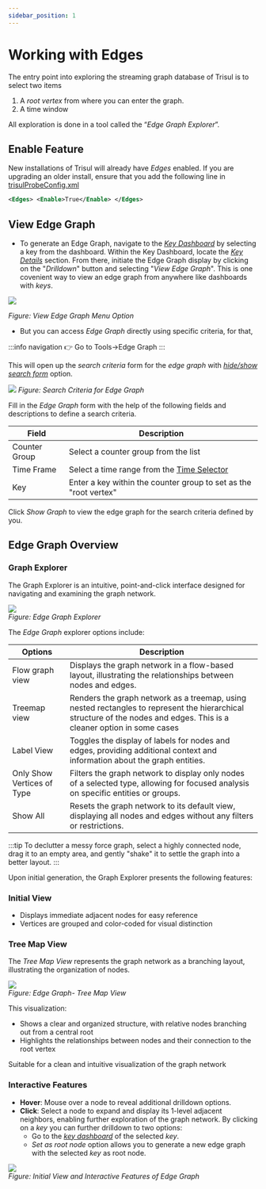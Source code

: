 ```yaml
---
sidebar_position: 1
---
```


# Working with Edges

The entry point into exploring the streaming graph database of Trisul is to select two items

1. A *root vertex* from where you can enter the graph.
2. A time window

All exploration is done in a tool called the “*Edge Graph Explorer*”.

## Enable Feature

New installations of Trisul will already have *Edges* enabled. If you are upgrading an older install, ensure that you add the following line in [trisulProbeConfig.xml](/docs/ref/trisulconfig#edges)

```xml
<Edges> <Enable>True</Enable> </Edges>
```

## View Edge Graph

- To generate an Edge Graph, navigate to the [*Key Dashboard*](/docs/ug/ui/key_dashboard) by selecting a key from the dashboard. Within the Key Dashboard, locate the [*Key Details*](/docs/ug/ui/key_dashboard#key-details) section. From there, initiate the Edge Graph display by clicking on the "*Drilldown*" button and selecting "*View Edge Graph*". This is one covenient way to view an edge graph from anywhere like dashboards with *keys*.

![](./images/edgegraph_keydashboard.png)

*Figure: View Edge Graph Menu Option*

- But you can access *Edge Graph* directly using specific criteria, for that,

:::info navigation
:point_right: Go to Tools&rarr;Edge Graph
:::

This will open up the *search criteria* form for the *edge graph* with [*hide/show search form*](/docs/ug/ui/elements#hide-show-search-form) option.

![](images/edgegraph_form.png)
*Figure: Search Criteria for Edge Graph*

Fill in the *Edge Graph* form with the help of the following fields and descriptions to define a search criteria.

| Field         | Description                                                                       |
| ------------- | --------------------------------------------------------------------------------- |
| Counter Group | Select a counter group from the list                                               |
| Time Frame    | Select a time range from the [Time Selector](/docs/ug/ui/elements#time-selector)  |
| Key           | Enter a key within the counter group to set as the "root vertex"                  |

Click *Show Graph* to view the edge graph for the search criteria defined by you.

## Edge Graph Overview 

### Graph Explorer

The Graph Explorer is an intuitive, point-and-click interface designed for navigating and examining the graph network.

![](images/graphexplorer.png)  
*Figure: Edge Graph Explorer*


The *Edge Graph* explorer options include:

| Options                    | Description                                                                       |
| -------------------------- | --------------------------------------------------------------------------------- |
| Flow graph view             | Displays the graph network in a flow-based layout, illustrating the relationships between nodes and edges.                                                                                         |
| Treemap view               | Renders the graph network as a treemap, using nested rectangles to represent the hierarchical structure of the nodes and edges. This is a cleaner option in some cases                            |
| Label View                 | Toggles the display of labels for nodes and edges, providing additional context and information about the graph entities.                                                                            |
| Only Show Vertices of Type | Filters the graph network to display only nodes of a selected type, allowing for focused analysis on specific entities or groups.                                                                 |
| Show All                   | Resets the graph network to its default view, displaying all nodes and edges without any filters or restrictions.                                                                                     |                                                                                                                    
:::tip
To declutter a messy force graph, select a highly connected node, drag it to an empty area, and gently "shake" it to settle the graph into a better layout. 
:::

Upon initial generation, the Graph Explorer presents the following features:

### Initial View
- Displays immediate adjacent nodes for easy reference
- Vertices are grouped and color-coded for visual distinction

### Tree Map View

The *Tree Map View* represents the graph network as a branching layout, illustrating the organization of nodes. 


![](images/treeview.png)  
*Figure: Edge Graph- Tree Map View*

This visualization:
- Shows a clear and organized structure, with relative nodes branching out from a central root
- Highlights the relationships between nodes and their connection to the root vertex

Suitable for a clean and intuitive visualization of the graph network


### Interactive Features  
- **Hover**: Mouse over a node to reveal additional drilldown options.  
- **Click**: Select a node to expand and display its 1-level adjacent neighbors, enabling further exploration of the graph network. By clicking on a *key* you can further drilldown to two options:
    - Go to the [*key dashboard*](/docs/ug/ui/key_dashboard) of the selected *key*.
    - *Set as root node* option allows you to generate a new edge graph with the selected *key* as root node.

![](images/edgegraphview.png)  
*Figure: Initial View and Interactive Features of Edge Graph*


